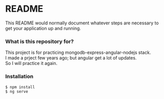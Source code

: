 # README #

This README would normally document whatever steps are necessary to get your application up and running.

### What is this repository for? ###

This project is for practicing mongodb-express-angular-nodejs stack.  
I made a prject few years ago; but angular get a lot of updates.  
So I will practice it again.

### Installation ###

```
$ npm install
$ ng serve
```
